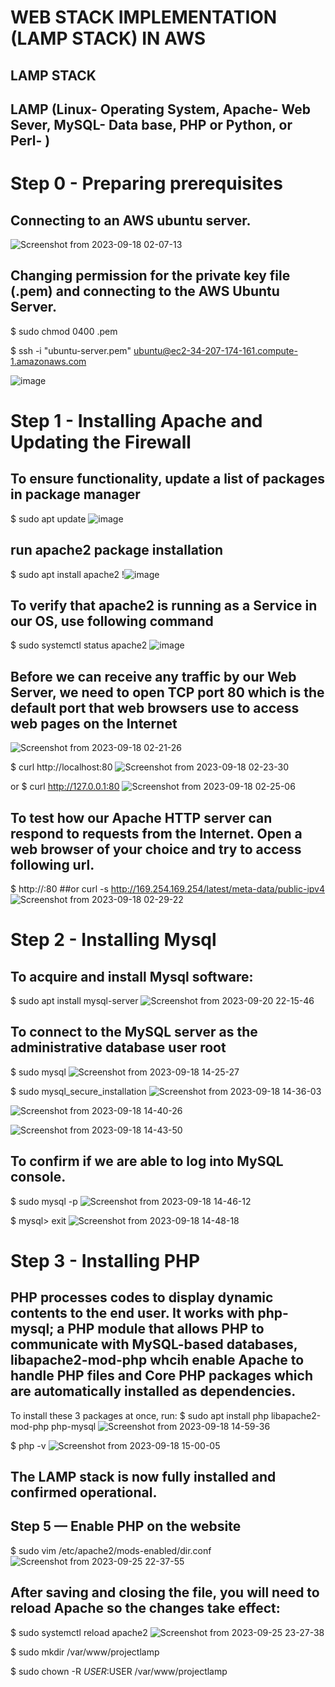 # WEB STACK IMPLEMENTATION (LAMP STACK) IN AWS

## LAMP STACK 

## LAMP (Linux- Operating System, Apache- Web Sever, MySQL- Data base, PHP or Python, or Perl- ) 

# Step 0 - Preparing prerequisites
## Connecting to an AWS ubuntu server.
![Screenshot from 2023-09-18 02-07-13](https://github.com/PromiseNwachukwu/my-portfolio1/assets/109115304/0b10c313-2bdb-40a2-8a07-2c726a8bb9c9)

## Changing permission for the private key file (.pem) and connecting to the AWS Ubuntu Server.
$ sudo chmod 0400 <private-key-name>.pem

$ ssh -i "ubuntu-server.pem" ubuntu@ec2-34-207-174-161.compute-1.amazonaws.com

![image](https://github.com/PromiseNwachukwu/DevOps-Projects-Darey.io/assets/109115304/9af8b790-deaa-4d22-9372-eabb2d2f89aa)

# Step 1 - Installing Apache and Updating the Firewall
## To ensure functionality, update a list of packages in package manager
$ sudo apt update
![image](https://github.com/PromiseNwachukwu/DevOps-Projects-Darey.io/assets/109115304/e78f72d9-2c26-472e-8129-c84b8b3ce637)

## run apache2 package installation
$ sudo apt install apache2
!![image](https://github.com/PromiseNwachukwu/DevOps-Projects-Darey.io/assets/109115304/e69b3927-ec88-4cca-bd42-a937f6ef4184)

## To verify that apache2 is running as a Service in our OS, use following command
$ sudo systemctl status apache2
![image](https://github.com/PromiseNwachukwu/DevOps-Projects-Darey.io/assets/109115304/502ae1ba-5cf4-4975-b0ce-1b66f810bc0b)

## Before we can receive any traffic by our Web Server, we need to open TCP port 80 which is the default port that web browsers use to access web pages on the Internet
![Screenshot from 2023-09-18 02-21-26](https://github.com/PromiseNwachukwu/my-portfolio1/assets/109115304/bd237cce-dda3-4c51-b88b-d4df906ac185)

$ curl http://localhost:80
![Screenshot from 2023-09-18 02-23-30](https://github.com/PromiseNwachukwu/my-portfolio1/assets/109115304/135ddf7c-4137-431c-8562-62f5fba07830)

or
$ curl http://127.0.0.1:80
![Screenshot from 2023-09-18 02-25-06](https://github.com/PromiseNwachukwu/my-portfolio1/assets/109115304/1a3375e8-9ef5-4dfa-88d6-4439ee5cb914)

## To test how our Apache HTTP server can respond to requests from the Internet. Open a web browser of your choice and try to access following url.
$ http://<Public-IP-Address>:80
##or 
curl -s http://169.254.169.254/latest/meta-data/public-ipv4
![Screenshot from 2023-09-18 02-29-22](https://github.com/PromiseNwachukwu/my-portfolio1/assets/109115304/b1a9f363-471f-4792-a0e9-07669cdf9b10)



# Step 2 - Installing Mysql
## To acquire and install Mysql software:
$ sudo apt install mysql-server
![Screenshot from 2023-09-20 22-15-46](https://github.com/PromiseNwachukwu/DevOps-Projects-Darey.io/assets/109115304/c21a962a-07a1-44b5-bdcb-910bc9c38dee)

## To connect to the MySQL server as the administrative database user root
$ sudo mysql
![Screenshot from 2023-09-18 14-25-27](https://github.com/PromiseNwachukwu/DevOps-Projects-Darey.io/assets/109115304/7c7e5cba-cccb-41e1-9adc-962f499a440b)

$ sudo mysql_secure_installation
![Screenshot from 2023-09-18 14-36-03](https://github.com/PromiseNwachukwu/DevOps-Projects-Darey.io/assets/109115304/905cd558-78a9-48a8-9ce7-d19064279402)

![Screenshot from 2023-09-18 14-40-26](https://github.com/PromiseNwachukwu/DevOps-Projects-Darey.io/assets/109115304/b69dd7fc-74d2-4d47-8806-7d11b92a7efc)

![Screenshot from 2023-09-18 14-43-50](https://github.com/PromiseNwachukwu/DevOps-Projects-Darey.io/assets/109115304/2af99caf-4152-4498-812a-cdb03a929e30)

## To confirm if we are able to log into MySQL console.
$ sudo mysql -p
![Screenshot from 2023-09-18 14-46-12](https://github.com/PromiseNwachukwu/my-portfolio1/assets/109115304/67cd2d28-84e0-4b24-860f-0a4b4aff16ee)

$ mysql> exit
![Screenshot from 2023-09-18 14-48-18](https://github.com/PromiseNwachukwu/DevOps-Projects-Darey.io/assets/109115304/b55d7a91-5792-4196-8ccb-19d6b65d0727)


# Step 3 - Installing PHP
## PHP processes codes to display dynamic contents to the end user. It works with php-mysql; a PHP module that allows PHP to communicate with MySQL-based databases, libapache2-mod-php whcih enable Apache to handle PHP files and Core PHP packages which are automatically installed as dependencies.
To install these 3 packages at once, run:
$ sudo apt install php libapache2-mod-php php-mysql
![Screenshot from 2023-09-18 14-59-36](https://github.com/PromiseNwachukwu/DevOps-Projects-Darey.io/assets/109115304/d0f52524-5358-4ee7-9cb2-b6437f2ca634)

$ php -v
![Screenshot from 2023-09-18 15-00-05](https://github.com/PromiseNwachukwu/DevOps-Projects-Darey.io/assets/109115304/1804ba92-d4b4-4e44-9199-1bcb242e9b00)
## The LAMP stack is now fully installed and confirmed operational.

## Step 5 — Enable PHP on the website


$ sudo vim /etc/apache2/mods-enabled/dir.conf
![Screenshot from 2023-09-25 22-37-55](https://github.com/PromiseNwachukwu/my-portfolio1/assets/109115304/a1f0a789-1242-41d9-a611-084cee798d0a)

## After saving and closing the file, you will need to reload Apache so the changes take effect:
$ sudo systemctl reload apache2
![Screenshot from 2023-09-25 23-27-38](https://github.com/PromiseNwachukwu/my-portfolio1/assets/109115304/81807ba4-c1e1-4c70-9a7a-ba942827a68b)


$ sudo mkdir /var/www/projectlamp

$ sudo chown -R $USER:$USER /var/www/projectlamp

